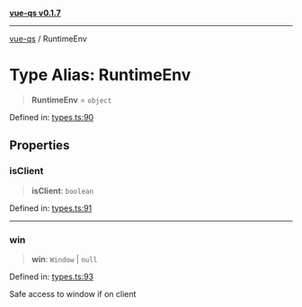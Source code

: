 [**vue-qs v0.1.7**](../README.md)

***

[vue-qs](../README.md) / RuntimeEnv

# Type Alias: RuntimeEnv

> **RuntimeEnv** = `object`

Defined in: [types.ts:90](https://github.com/iamsomraj/vue-qs/blob/ab438db5bb6a3e0a51e2435f962a383278df5579/src/types.ts#L90)

## Properties

### isClient

> **isClient**: `boolean`

Defined in: [types.ts:91](https://github.com/iamsomraj/vue-qs/blob/ab438db5bb6a3e0a51e2435f962a383278df5579/src/types.ts#L91)

***

### win

> **win**: `Window` \| `null`

Defined in: [types.ts:93](https://github.com/iamsomraj/vue-qs/blob/ab438db5bb6a3e0a51e2435f962a383278df5579/src/types.ts#L93)

Safe access to window if on client
